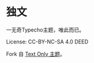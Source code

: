 # 独文
一无奇Typecho主题，唯此而已。

License: CC-BY-NC-SA 4.0 DEED

Fork 自 [Text Only 主题](https://github.com/imjeff/typecho-textonly)。

